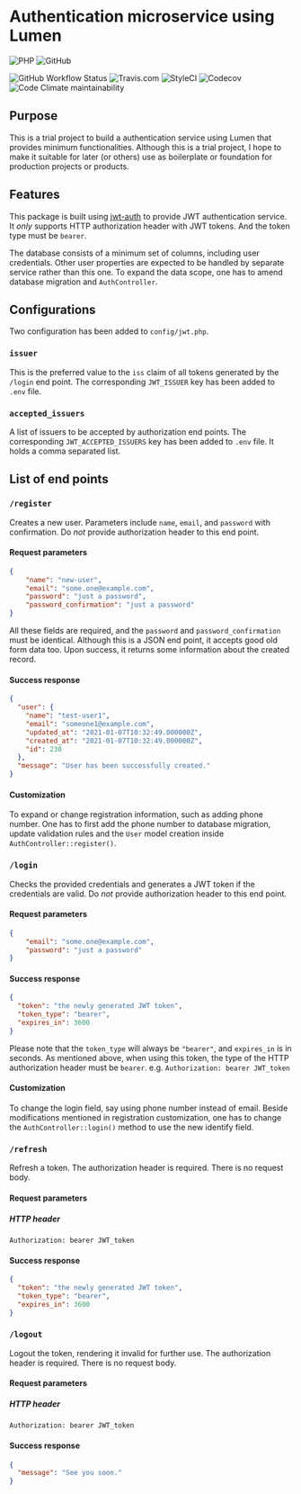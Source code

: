 # Authentication microservice using Lumen

![PHP](https://img.shields.io/badge/PHP-8.0-brightgreen?style=flat-square)
![GitHub](https://img.shields.io/github/license/eidng8/lumen-auth-app?style=flat-square)

![GitHub Workflow Status](https://img.shields.io/github/workflow/status/eidng8/lumen-auth-app/Tests?label=github&style=flat-square)
![Travis.com](https://img.shields.io/travis/com/eidng8/lumen-auth-app?label=travis&style=flat-square)
![StyleCI](https://github.styleci.io/repos/327249822/shield?branch=master)
![Codecov](https://img.shields.io/codecov/c/github/eidng8/lumen-auth-app?label=codecov&style=flat-square)
![Code Climate maintainability](https://img.shields.io/codeclimate/maintainability/eidng8/lumen-auth-app?label=codeclimate&style=flat-square)

## Purpose

This is a trial project to build a authentication service using Lumen that
provides minimum functionalities. Although this is a trial project, I hope to
make it suitable for later (or others) use as boilerplate or foundation for
production projects or products.

## Features

This package is built using [jwt-auth](https://github.com/tymondesigns/jwt-auth)
to provide JWT authentication service. It *only* supports HTTP authorization
header with JWT tokens. And the token type must be `bearer`.

The database consists of a minimum set of columns, including user credentials.
Other user properties are expected to be handled by separate service rather than
this one. To expand the data scope, one has to amend database migration
and `AuthController`.

## Configurations

Two configuration has been added to `config/jwt.php`.

### `issuer`

This is the preferred value to the `iss` claim of all tokens generated by the
`/login` end point. The corresponding `JWT_ISSUER` key has been added to `.env`
file.

### `accepted_issuers`

A list of issuers to be accepted by authorization end points. The corresponding
`JWT_ACCEPTED_ISSUERS` key has been added to `.env` file. It holds a comma
separated list.

## List of end points

### `/register`

Creates a new user. Parameters include `name`, `email`, and `password` with
confirmation. Do *not* provide authorization header to this end point.

#### Request parameters

```json
{
    "name": "new-user",
    "email": "some.one@example.com",
    "password": "just a password",
    "password_confirmation": "just a password"
}
```

All these fields are required, and the `password` and `password_confirmation`
must be identical. Although this is a JSON end point, it accepts good old form
data too. Upon success, it returns some information about the created record.

#### Success response

```json
{
  "user": {
    "name": "test-user1",
    "email": "someone1@example.com",
    "updated_at": "2021-01-07T10:32:49.000000Z",
    "created_at": "2021-01-07T10:32:49.000000Z",
    "id": 230
  },
  "message": "User has been successfully created."
}
```

#### Customization

To expand or change registration information, such as adding phone number. One
has to first add the phone number to database migration, update validation rules
and the `User` model creation inside `AuthController::register()`.

### `/login`

Checks the provided credentials and generates a JWT token if the credentials are
valid. Do *not* provide authorization header to this end point.

#### Request parameters

```json
{
    "email": "some.one@example.com",
    "password": "just a password"
}
```

#### Success response

```json
{
  "token": "the newly generated JWT token",
  "token_type": "bearer",
  "expires_in": 3600
}
```

Please note that the `token_type` will always be `"bearer"`, and `expires_in` is
in seconds. As mentioned above, when using this token, the type of the HTTP
authorization header must be `bearer`. e.g. `Authorization: bearer JWT_token`

#### Customization

To change the login field, say using phone number instead of email. Beside
modifications mentioned in registration customization, one has to change the
`AuthController::login()` method to use the new identify field.

### `/refresh`

Refresh a token. The authorization header is required. There is no request body.

#### Request parameters

##### HTTP header

```text
Authorization: bearer JWT_token
```

#### Success response

```json
{
  "token": "the newly generated JWT token",
  "token_type": "bearer",
  "expires_in": 3600
}
```

### `/logout`

Logout the token, rendering it invalid for further use. The authorization header
is required. There is no request body.

#### Request parameters

##### HTTP header

```text
Authorization: bearer JWT_token
```

#### Success response

```json
{
  "message": "See you soon."
}
```
